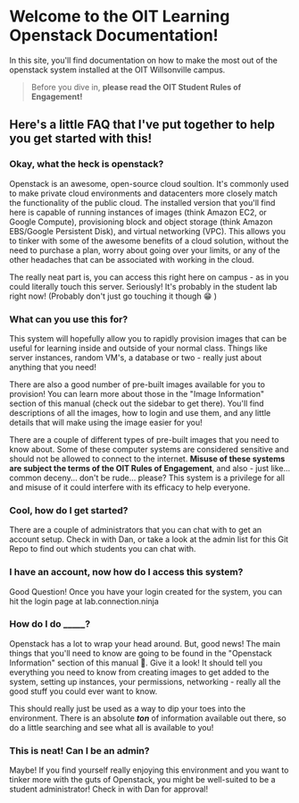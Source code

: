 # Welcome to the OIT Learning Openstack Documentation!

In this site, you'll find documentation on how to make the most out of the openstack system installed at the OIT Willsonville campus. 

>Before you dive in, **please read the OIT Student Rules of Engagement!**<!--Should find the link for this-->

## Here's a little FAQ that I've put together to help you get started with this!

### Okay, what the heck is openstack?
Openstack is an awesome, open-source cloud soultion. It's commonly used to make private cloud environments and datacenters more closely match the functionality of the public cloud. The installed version that you'll find here is capable of running instances of images (think Amazon EC2, or Google Compute), provisioning block and object storage (think Amazon EBS/Google Persistent Disk), and virtual networking (VPC). This allows you to tinker with some of the awesome benefits of a cloud solution, without the need to purchase a plan, worry about going over your limits, or any of the other headaches that can be associated with working in the cloud. 

The really neat part is, you can access this right here on campus - as in you could literally touch this server. Seriously! It's probably in the student lab right now! (Probably don't just go touching it though :grin: )

### What can you use this for?
This system will hopefully allow you to rapidly provision images that can be useful for learning inside and outside of your normal class. Things like server instances, random VM's, a database or two - really just about anything that you need!

There are also a good number of pre-built images available for you to provision! You can learn more about those in the "Image Information" section of this manual (check out the sidebar to get there). You'll find descriptions of all the images, how to login and use them, and any little details that will make using the image easier for you!

There are a couple of different types of pre-built images that you need to know about. Some of these computer systems are considered sensitive and should not be allowed to connect to the internet. **Misuse of these systems are subject the terms of the OIT Rules of Engagement**, and also - just like... common deceny... don't be rude... please? This system is a privilege for all and misuse of it could interfere with its efficacy to help everyone.

### Cool, how do I get started? 
There are a couple of administrators that you can chat with to get an account setup. Check in with Dan, or take a look at the admin list for this Git Repo to find out which students you can chat with. 

### I have an account, now how do I access this system?
Good Question! Once you have your login created for the system, you can hit the login page at lab.connection.ninja <!--Just need to add the actual hostname for this one-->

### How do I do _____? 
Openstack has a lot to wrap your head around. But, good news! The main things that you'll need to know are going to be found in the "Openstack Information" section of this manual :tada:. Give it a look! It should tell you everything you need to know from creating images to get added to the system, setting up instances, your permissions, networking - really all the good stuff you could ever want to know. 

This should really just be used as a way to dip your toes into the environment. There is an absolute ***ton*** of information available out there, so do a little searching and see what all is available to you!

### This is neat! Can I be an admin? 
Maybe! If you find yourself really enjoying this environment and you want to tinker more with the guts of Openstack, you might be well-suited to be a student administrator! Check in with Dan for approval!

